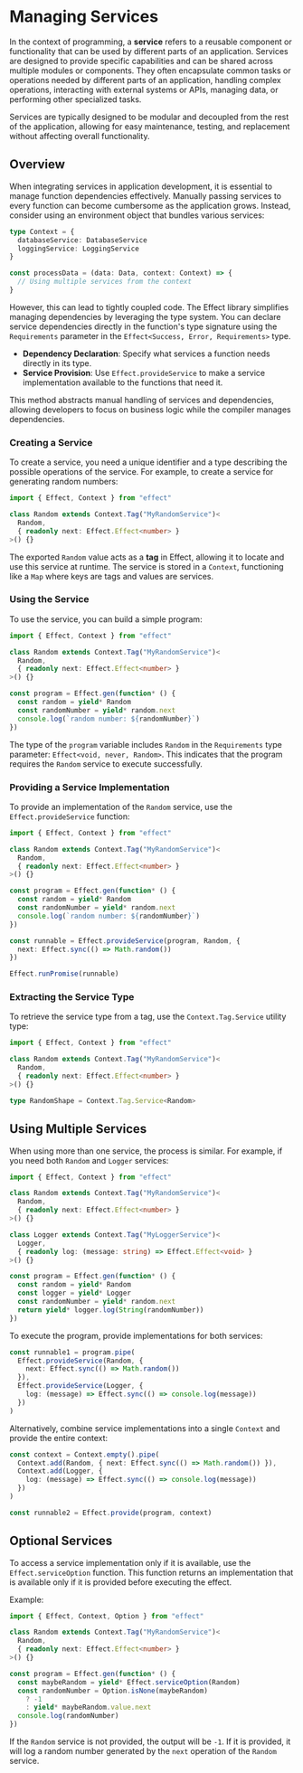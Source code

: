 # Managing Services

In the context of programming, a **service** refers to a reusable component or functionality that can be used by different parts of an application. Services are designed to provide specific capabilities and can be shared across multiple modules or components. They often encapsulate common tasks or operations needed by different parts of an application, handling complex operations, interacting with external systems or APIs, managing data, or performing other specialized tasks.

Services are typically designed to be modular and decoupled from the rest of the application, allowing for easy maintenance, testing, and replacement without affecting overall functionality.

## Overview

When integrating services in application development, it is essential to manage function dependencies effectively. Manually passing services to every function can become cumbersome as the application grows. Instead, consider using an environment object that bundles various services:

```ts
type Context = {
  databaseService: DatabaseService
  loggingService: LoggingService
}

const processData = (data: Data, context: Context) => {
  // Using multiple services from the context
}
```

However, this can lead to tightly coupled code. The Effect library simplifies managing dependencies by leveraging the type system. You can declare service dependencies directly in the function's type signature using the `Requirements` parameter in the `Effect<Success, Error, Requirements>` type.

- **Dependency Declaration**: Specify what services a function needs directly in its type.
- **Service Provision**: Use `Effect.provideService` to make a service implementation available to the functions that need it.

This method abstracts manual handling of services and dependencies, allowing developers to focus on business logic while the compiler manages dependencies.

### Creating a Service

To create a service, you need a unique identifier and a type describing the possible operations of the service. For example, to create a service for generating random numbers:

```ts
import { Effect, Context } from "effect"

class Random extends Context.Tag("MyRandomService")<
  Random,
  { readonly next: Effect.Effect<number> }
>() {}
```

The exported `Random` value acts as a **tag** in Effect, allowing it to locate and use this service at runtime. The service is stored in a `Context`, functioning like a `Map` where keys are tags and values are services.

### Using the Service

To use the service, you can build a simple program:

```ts
import { Effect, Context } from "effect"

class Random extends Context.Tag("MyRandomService")<
  Random,
  { readonly next: Effect.Effect<number> }
>() {}

const program = Effect.gen(function* () {
  const random = yield* Random
  const randomNumber = yield* random.next
  console.log(`random number: ${randomNumber}`)
})
```

The type of the `program` variable includes `Random` in the `Requirements` type parameter: `Effect<void, never, Random>`. This indicates that the program requires the `Random` service to execute successfully.

### Providing a Service Implementation

To provide an implementation of the `Random` service, use the `Effect.provideService` function:

```ts
import { Effect, Context } from "effect"

class Random extends Context.Tag("MyRandomService")<
  Random,
  { readonly next: Effect.Effect<number> }
>() {}

const program = Effect.gen(function* () {
  const random = yield* Random
  const randomNumber = yield* random.next
  console.log(`random number: ${randomNumber}`)
})

const runnable = Effect.provideService(program, Random, {
  next: Effect.sync(() => Math.random())
})

Effect.runPromise(runnable)
```

### Extracting the Service Type

To retrieve the service type from a tag, use the `Context.Tag.Service` utility type:

```ts
import { Effect, Context } from "effect"

class Random extends Context.Tag("MyRandomService")<
  Random,
  { readonly next: Effect.Effect<number> }
>() {}

type RandomShape = Context.Tag.Service<Random>
```

## Using Multiple Services

When using more than one service, the process is similar. For example, if you need both `Random` and `Logger` services:

```ts
import { Effect, Context } from "effect"

class Random extends Context.Tag("MyRandomService")<
  Random,
  { readonly next: Effect.Effect<number> }
>() {}

class Logger extends Context.Tag("MyLoggerService")<
  Logger,
  { readonly log: (message: string) => Effect.Effect<void> }
>() {}

const program = Effect.gen(function* () {
  const random = yield* Random
  const logger = yield* Logger
  const randomNumber = yield* random.next
  return yield* logger.log(String(randomNumber))
})
```

To execute the program, provide implementations for both services:

```ts
const runnable1 = program.pipe(
  Effect.provideService(Random, {
    next: Effect.sync(() => Math.random())
  }),
  Effect.provideService(Logger, {
    log: (message) => Effect.sync(() => console.log(message))
  })
)
```

Alternatively, combine service implementations into a single `Context` and provide the entire context:

```ts
const context = Context.empty().pipe(
  Context.add(Random, { next: Effect.sync(() => Math.random()) }),
  Context.add(Logger, {
    log: (message) => Effect.sync(() => console.log(message))
  })
)

const runnable2 = Effect.provide(program, context)
```

## Optional Services

To access a service implementation only if it is available, use the `Effect.serviceOption` function. This function returns an implementation that is available only if it is provided before executing the effect.

Example:

```ts
import { Effect, Context, Option } from "effect"

class Random extends Context.Tag("MyRandomService")<
  Random,
  { readonly next: Effect.Effect<number> }
>() {}

const program = Effect.gen(function* () {
  const maybeRandom = yield* Effect.serviceOption(Random)
  const randomNumber = Option.isNone(maybeRandom)
    ? -1
    : yield* maybeRandom.value.next
  console.log(randomNumber)
})
```

If the `Random` service is not provided, the output will be `-1`. If it is provided, it will log a random number generated by the `next` operation of the `Random` service.